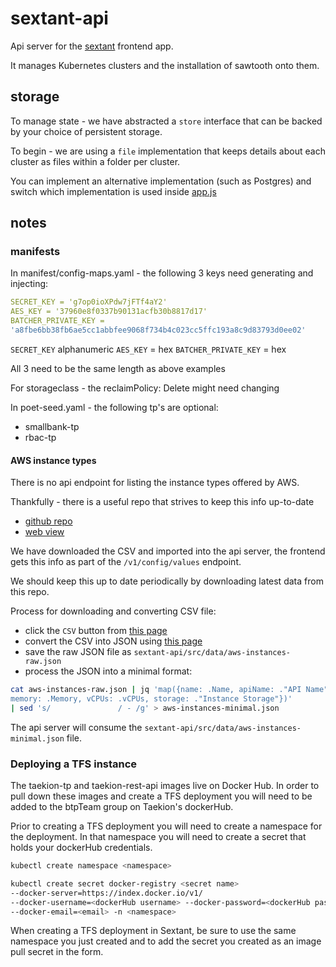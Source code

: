 # sextant-api

Api server for the [sextant](https://github.com/catenasys/sextant) frontend app.

It manages Kubernetes clusters and the installation of sawtooth onto them.

## storage

To manage state - we have abstracted a `store` interface that can be backed by
your choice of persistent storage.

To begin - we are using a `file` implementation that keeps details about each
cluster as files within a folder per cluster.

You can implement an alternative implementation (such as Postgres) and switch
which implementation is used inside [app.js](src/app.js)

## notes

### manifests

In manifest/config-maps.yaml - the following 3 keys need generating and
injecting:

```yaml
SECRET_KEY = 'g7op0ioXPdw7jFTf4aY2'
AES_KEY = '37960e8f0337b90131acfb30b8817d17'
BATCHER_PRIVATE_KEY =
'a8fbe6bb38fb6ae5cc1abbfee9068f734b4c023cc5ffc193a8c9d83793d0ee02'
```

`SECRET_KEY` alphanumeric
`AES_KEY` = hex
`BATCHER_PRIVATE_KEY` = hex

All 3 need to be the same length as above examples

For storageclass - the reclaimPolicy: Delete might need changing

In poet-seed.yaml - the following tp's are optional:

- smallbank-tp
- rbac-tp

#### AWS instance types

There is no api endpoint for listing the instance types offered by AWS.

Thankfully - there is a useful repo that strives to keep this info up-to-date

- [github repo](https://github.com/powdahound/ec2instances.info/)
- [web view](https://ec2instances.info/)

We have downloaded the CSV and imported into the api server, the frontend gets
this info as part of the `/v1/config/values` endpoint.

We should keep this up to date periodically by downloading latest data from
this repo.

Process for downloading and converting CSV file:

- click the `CSV` button from [this page](https://ec2instances.info/)
- convert the CSV into JSON using [this page](https://www.csvjson.com/csv2json)
- save the raw JSON file as `sextant-api/src/data/aws-instances-raw.json`
- process the JSON into a minimal format:

```bash
cat aws-instances-raw.json | jq 'map({name: .Name, apiName: ."API Name",
memory: .Memory, vCPUs: .vCPUs, storage: ."Instance Storage"})'
| sed 's/               / - /g' > aws-instances-minimal.json
```

The api server will consume the
`sextant-api/src/data/aws-instances-minimal.json` file.

### Deploying a TFS instance

The taekion-tp and taekion-rest-api images live on Docker Hub. In order to
pull down these images and create a TFS deployment you will need to be
added to the btpTeam group on Taekion's dockerHub.

Prior to creating a TFS deployment you will need to create a namespace for
the deployment. In that namespace you will need to create a secret
that holds your dockerHub credentials.

```bash
kubectl create namespace <namespace>
```

```bash
kubectl create secret docker-registry <secret name>
--docker-server=https://index.docker.io/v1/
--docker-username=<dockerHub username> --docker-password=<dockerHub password>
--docker-email=<email> -n <namespace>
```

When creating a TFS deployment in Sextant, be sure to use the same namespace you
just created and to add the secret you created as an image pull secret
in the form.
